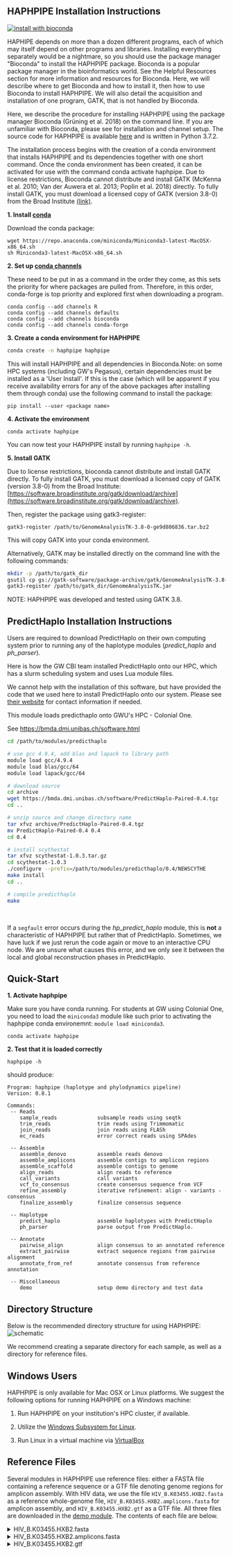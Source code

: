 ## HAPHPIPE Installation Instructions 

[![install with bioconda](https://img.shields.io/badge/install%20with-bioconda-brightgreen.svg?style=flat)](http://bioconda.github.io/recipes/haphpipe/README.html)

HAPHIPE depends on more than a dozen different programs, each of which may itself depend on other programs and libraries. Installing everything separately would be a nightmare, so you should use the package manager "Bioconda" to install the HAPHPIPE package. Bioconda is a popular package manager in the bioinformatics world. See the Helpful Resources section for more information and resources for Bioconda. Here, we will describe where to get Bioconda and how to install it, then how to use Bioconda to install HAPHPIPE. We will also detail the acquisition and installation of one program, GATK, that is not handled by Bioconda.

Here, we describe the procedure for installing HAPHPIPE using the package manager Bioconda (Grüning et al. 2018) on the command line. If you are unfamiliar with Bioconda, please see [](https://bioconda.github.io) for installation and channel setup. The source code for HAPHPIPE is available [here](https://github.com/gwcbi/haphpipe) and is written in Python 3.7.2. 

The installation process begins with the creation of a conda environment that installs HAPHPIPE and its dependencies together with one short command. Once the conda environment has been created, it can be activated for use with the command conda activate haphpipe. Due to license restrictions, Bioconda cannot distribute and install GATK (McKenna et al. 2010; Van der Auwera et al. 2013; Poplin et al. 2018) directly. To fully install GATK, you must download a licensed copy of GATK (version 3.8-0) from the Broad Institute [(link)](https://software.broadinstitute.org/gatk/download/archive). 


__1. Install [conda](https://bioconda.github.io/user/install.html#set-up-channels)__

Download the conda package:

```
wget https://repo.anaconda.com/miniconda/Miniconda3-latest-MacOSX-x86_64.sh
sh Miniconda3-latest-MacOSX-x86_64.sh
```

__2. Set up [conda channels](https://bioconda.github.io/user/install.html#set-up-channels)__

These need to be put in as a command in the order they come, as this sets the priority for where packages are pulled from. Therefore, in this order, conda-forge is top priority and explored first when downloading a program.

```
conda config --add channels R
conda config --add channels defaults
conda config --add channels bioconda
conda config --add channels conda-forge
```

__3. Create a conda environment for HAPHPIPE__

```bash
conda create -n haphpipe haphpipe
```
This will install HAPHPIPE and all dependencies in Bioconda.Note: on some HPC systems (including GW's Pegasus), certain dependencies must be installed as a 'User Install'. If this is the case (which will be apparent if you receive availability errors for any of the above packages after installing them through conda) use the following command to install the package:
```
pip install --user <package name>
```

__4. Activate the environment__

```
conda activate haphpipe
```
You can now test your HAPHPIPE install by running `haphpipe -h`.

__5. Install GATK__

Due to license restrictions, bioconda cannot distribute
and install GATK directly. To fully install GATK, you must
download a licensed copy of GATK (version 3.8-0) from the Broad Institute:
[https://software.broadinstitute.org/gatk/download/archive](https://software.broadinstitute.org/gatk/download/archive).

Then, register the package using gatk3-register:

```
gatk3-register /path/to/GenomeAnalysisTK-3.8-0-ge9d806836.tar.bz2
```

This will copy GATK into your conda environment.

Alternatively, GATK may be installed directly on the command line with the following commands:

```bash
mkdir -p /path/to/gatk_dir
gsutil cp gs://gatk-software/package-archive/gatk/GenomeAnalysisTK-3.8-0-ge9d806836.tar.bz2 path/to/gatk_dir/
gatk3-register /path/to/gatk_dir/GenomeAnalysisTK.jar
```

NOTE: HAPHPIPE was developed and tested using GATK 3.8.


## PredictHaplo Installation Instructions

Users are required to download PredictHaplo on their own computing system prior to running any of the haplotype modules (_predict_haplo_ and _ph_parser_).

Here is how the GW CBI team installed PredictHaplo onto our HPC, which has a slurm scheduling system and uses Lua module files.

We cannot help with the installation of this software, but have provided the code that we used here to install PredictHaplo onto our system. Please see [their website](https://bmda.dmi.unibas.ch/software.html) for contact information if needed.

This module loads predicthaplo onto GWU's HPC - Colonial One. 

See https://bmda.dmi.unibas.ch/software.html

```bash
cd /path/to/modules/predicthaplo

# use gcc 4.9.4, add blas and lapack to library path
module load gcc/4.9.4
module load blas/gcc/64
module load lapack/gcc/64

# download source
cd archive
wget https://bmda.dmi.unibas.ch/software/PredictHaplo-Paired-0.4.tgz
cd ..

# unzip source and change directory name
tar xfvz archive/PredictHaplo-Paired-0.4.tgz
mv PredictHaplo-Paired-0.4 0.4
cd 0.4

# install scythestat
tar xfvz scythestat-1.0.3.tar.gz
cd scythestat-1.0.3
./configure --prefix=/path/to/modules/predicthaplo/0.4/NEWSCYTHE
make install
cd ..

# compile predicthaplo
make
```

<br/>

If a `segfault` error occurs during the _hp_predict_haplo_ module, this is **not** a characteristic of HAPHPIPE but rather that of PredictHaplo. Sometimes, we have luck if we just rerun the code again or move to an interactive CPU node. We are unsure what causes this error, and we only see it between the local and global reconstruction phases in PredictHaplo.


## Quick-Start

__1. Activate haphpipe__

Make sure you have conda running.
For students at GW using Colonial One, you need to load the `miniconda3` module like such prior to activating the haphpipe conda environemnt: 
`module load miniconda3`.

```
conda activate haphpipe
```

__2. Test that it is loaded correctly__

```
haphpipe -h
```

should produce:

```
Program: haphpipe (haplotype and phylodynamics pipeline)
Version: 0.8.1

Commands:
 -- Reads
    sample_reads             subsample reads using seqtk
    trim_reads               trim reads using Trimmomatic
    join_reads               join reads using FLASh
    ec_reads                 error correct reads using SPAdes

 -- Assemble
    assemble_denovo          assemble reads denovo
    assemble_amplicons       assemble contigs to amplicon regions
    assemble_scaffold        assemble contigs to genome
    align_reads              align reads to reference
    call_variants            call variants
    vcf_to_consensus         create consensus sequence from VCF
    refine_assembly          iterative refinement: align - variants - consensus
    finalize_assembly        finalize consensus sequence

 -- Haplotype
    predict_haplo            assemble haplotypes with PredictHaplo
    ph_parser                parse output from PredictHaplo.

 -- Annotate
    pairwise_align           align consensus to an annotated reference
    extract_pairwise         extract sequence regions from pairwise alignment
    annotate_from_ref        annotate consensus from reference annotation

 -- Miscellaneous
    demo                     setup demo directory and test data
```

## Directory Structure

Below is the recommended directory structure for using HAPHPIPE:
![schematic](img/Directory_fig1.png)

We recommend creating a separate directory for each sample, as well as a directory for reference files.

## Windows Users

HAPHPIPE is only available for Mac OSX or Linux platforms. We suggest the following options for running HAPHPIPE on a Windows machine:

1. Run HAPHPIPE on your institution's HPC cluster, if available. 

2. Utilize the [Windows Subsystem for Linux](https://docs.microsoft.com/en-us/windows/wsl/install-win10).

3. Run Linux in a virtual machine via [VirtualBox](https://www.virtualbox.org)

## Reference Files

Several modules in HAPHPIPE use reference files: either a FASTA file containing a reference sequence or a GTF file denoting genome regions for amplicon assembly. With HIV data, we use
the file `HIV_B.K03455.HXB2.fasta` as a reference whole-genome file, `HIV_B.K03455.HXB2.amplicons.fasta` for amplicon assembly, and `HIV_B.K03455.HXB2.gtf` as a GTF file. All three files are downloaded in the [demo module](https://gwcbi.github.io/haphpipe_docs/demos/).
The contents of each file are below.

<details>
  <summary>HIV_B.K03455.HXB2.fasta</summary>
```
	>HIV_B.K03455.HXB2
	TGGAAGGGCTAATTCACTCCCAACGAAGACAAGATATCCTTGATCTGTGGATCTACCACACACAAGGCTACTTCCCTGATTAGCAGAACTACACACCAGG
	GCCAGGGATCAGATATCCACTGACCTTTGGATGGTGCTACAAGCTAGTACCAGTTGAGCCAGAGAAGTTAGAAGAAGCCAACAAAGGAGAGAACACCAGC
	TTGTTACACCCTGTGAGCCTGCATGGAATGGATGACCCGGAGAGAGAAGTGTTAGAGTGGAGGTTTGACAGCCGCCTAGCATTTCATCACATGGCCCGAG
	AGCTGCATCCGGAGTACTTCAAGAACTGCTGACATCGAGCTTGCTACAAGGGACTTTCCGCTGGGGACTTTCCAGGGAGGCGTGGCCTGGGCGGGACTGG
	GGAGTGGCGAGCCCTCAGATCCTGCATATAAGCAGCTGCTTTTTGCCTGTACTGGGTCTCTCTGGTTAGACCAGATCTGAGCCTGGGAGCTCTCTGGCTA
	ACTAGGGAACCCACTGCTTAAGCCTCAATAAAGCTTGCCTTGAGTGCTTCAAGTAGTGTGTGCCCGTCTGTTGTGTGACTCTGGTAACTAGAGATCCCTC
	AGACCCTTTTAGTCAGTGTGGAAAATCTCTAGCAGTGGCGCCCGAACAGGGACCTGAAAGCGAAAGGGAAACCAGAGGAGCTCTCTCGACGCAGGACTCG
	GCTTGCTGAAGCGCGCACGGCAAGAGGCGAGGGGCGGCGACTGGTGAGTACGCCAAAAATTTTGACTAGCGGAGGCTAGAAGGAGAGAGATGGGTGCGAG
	AGCGTCAGTATTAAGCGGGGGAGAATTAGATCGATGGGAAAAAATTCGGTTAAGGCCAGGGGGAAAGAAAAAATATAAATTAAAACATATAGTATGGGCA
	AGCAGGGAGCTAGAACGATTCGCAGTTAATCCTGGCCTGTTAGAAACATCAGAAGGCTGTAGACAAATACTGGGACAGCTACAACCATCCCTTCAGACAG
	GATCAGAAGAACTTAGATCATTATATAATACAGTAGCAACCCTCTATTGTGTGCATCAAAGGATAGAGATAAAAGACACCAAGGAAGCTTTAGACAAGAT
	AGAGGAAGAGCAAAACAAAAGTAAGAAAAAAGCACAGCAAGCAGCAGCTGACACAGGACACAGCAATCAGGTCAGCCAAAATTACCCTATAGTGCAGAAC
	ATCCAGGGGCAAATGGTACATCAGGCCATATCACCTAGAACTTTAAATGCATGGGTAAAAGTAGTAGAAGAGAAGGCTTTCAGCCCAGAAGTGATACCCA
	TGTTTTCAGCATTATCAGAAGGAGCCACCCCACAAGATTTAAACACCATGCTAAACACAGTGGGGGGACATCAAGCAGCCATGCAAATGTTAAAAGAGAC
	CATCAATGAGGAAGCTGCAGAATGGGATAGAGTGCATCCAGTGCATGCAGGGCCTATTGCACCAGGCCAGATGAGAGAACCAAGGGGAAGTGACATAGCA
	GGAACTACTAGTACCCTTCAGGAACAAATAGGATGGATGACAAATAATCCACCTATCCCAGTAGGAGAAATTTATAAAAGATGGATAATCCTGGGATTAA
	ATAAAATAGTAAGAATGTATAGCCCTACCAGCATTCTGGACATAAGACAAGGACCAAAGGAACCCTTTAGAGACTATGTAGACCGGTTCTATAAAACTCT
	AAGAGCCGAGCAAGCTTCACAGGAGGTAAAAAATTGGATGACAGAAACCTTGTTGGTCCAAAATGCGAACCCAGATTGTAAGACTATTTTAAAAGCATTG
	GGACCAGCGGCTACACTAGAAGAAATGATGACAGCATGTCAGGGAGTAGGAGGACCCGGCCATAAGGCAAGAGTTTTGGCTGAAGCAATGAGCCAAGTAA
	CAAATTCAGCTACCATAATGATGCAGAGAGGCAATTTTAGGAACCAAAGAAAGATTGTTAAGTGTTTCAATTGTGGCAAAGAAGGGCACACAGCCAGAAA
	TTGCAGGGCCCCTAGGAAAAAGGGCTGTTGGAAATGTGGAAAGGAAGGACACCAAATGAAAGATTGTACTGAGAGACAGGCTAATTTTTTAGGGAAGATC
	TGGCCTTCCTACAAGGGAAGGCCAGGGAATTTTCTTCAGAGCAGACCAGAGCCAACAGCCCCACCAGAAGAGAGCTTCAGGTCTGGGGTAGAGACAACAA
	CTCCCCCTCAGAAGCAGGAGCCGATAGACAAGGAACTGTATCCTTTAACTTCCCTCAGGTCACTCTTTGGCAACGACCCCTCGTCACAATAAAGATAGGG
	GGGCAACTAAAGGAAGCTCTATTAGATACAGGAGCAGATGATACAGTATTAGAAGAAATGAGTTTGCCAGGAAGATGGAAACCAAAAATGATAGGGGGAA
	TTGGAGGTTTTATCAAAGTAAGACAGTATGATCAGATACTCATAGAAATCTGTGGACATAAAGCTATAGGTACAGTATTAGTAGGACCTACACCTGTCAA
	CATAATTGGAAGAAATCTGTTGACTCAGATTGGTTGCACTTTAAATTTTCCCATTAGCCCTATTGAGACTGTACCAGTAAAATTAAAGCCAGGAATGGAT
	GGCCCAAAAGTTAAACAATGGCCATTGACAGAAGAAAAAATAAAAGCATTAGTAGAAATTTGTACAGAGATGGAAAAGGAAGGGAAAATTTCAAAAATTG
	GGCCTGAAAATCCATACAATACTCCAGTATTTGCCATAAAGAAAAAAGACAGTACTAAATGGAGAAAATTAGTAGATTTCAGAGAACTTAATAAGAGAAC
	TCAAGACTTCTGGGAAGTTCAATTAGGAATACCACATCCCGCAGGGTTAAAAAAGAAAAAATCAGTAACAGTACTGGATGTGGGTGATGCATATTTTTCA
	GTTCCCTTAGATGAAGACTTCAGGAAGTATACTGCATTTACCATACCTAGTATAAACAATGAGACACCAGGGATTAGATATCAGTACAATGTGCTTCCAC
	AGGGATGGAAAGGATCACCAGCAATATTCCAAAGTAGCATGACAAAAATCTTAGAGCCTTTTAGAAAACAAAATCCAGACATAGTTATCTATCAATACAT
	GGATGATTTGTATGTAGGATCTGACTTAGAAATAGGGCAGCATAGAACAAAAATAGAGGAGCTGAGACAACATCTGTTGAGGTGGGGACTTACCACACCA
	GACAAAAAACATCAGAAAGAACCTCCATTCCTTTGGATGGGTTATGAACTCCATCCTGATAAATGGACAGTACAGCCTATAGTGCTGCCAGAAAAAGACA
	GCTGGACTGTCAATGACATACAGAAGTTAGTGGGGAAATTGAATTGGGCAAGTCAGATTTACCCAGGGATTAAAGTAAGGCAATTATGTAAACTCCTTAG
	AGGAACCAAAGCACTAACAGAAGTAATACCACTAACAGAAGAAGCAGAGCTAGAACTGGCAGAAAACAGAGAGATTCTAAAAGAACCAGTACATGGAGTG
	TATTATGACCCATCAAAAGACTTAATAGCAGAAATACAGAAGCAGGGGCAAGGCCAATGGACATATCAAATTTATCAAGAGCCATTTAAAAATCTGAAAA
	CAGGAAAATATGCAAGAATGAGGGGTGCCCACACTAATGATGTAAAACAATTAACAGAGGCAGTGCAAAAAATAACCACAGAAAGCATAGTAATATGGGG
	AAAGACTCCTAAATTTAAACTGCCCATACAAAAGGAAACATGGGAAACATGGTGGACAGAGTATTGGCAAGCCACCTGGATTCCTGAGTGGGAGTTTGTT
	AATACCCCTCCCTTAGTGAAATTATGGTACCAGTTAGAGAAAGAACCCATAGTAGGAGCAGAAACCTTCTATGTAGATGGGGCAGCTAACAGGGAGACTA
	AATTAGGAAAAGCAGGATATGTTACTAATAGAGGAAGACAAAAAGTTGTCACCCTAACTGACACAACAAATCAGAAGACTGAGTTACAAGCAATTTATCT
	AGCTTTGCAGGATTCGGGATTAGAAGTAAACATAGTAACAGACTCACAATATGCATTAGGAATCATTCAAGCACAACCAGATCAAAGTGAATCAGAGTTA
	GTCAATCAAATAATAGAGCAGTTAATAAAAAAGGAAAAGGTCTATCTGGCATGGGTACCAGCACACAAAGGAATTGGAGGAAATGAACAAGTAGATAAAT
	TAGTCAGTGCTGGAATCAGGAAAGTACTATTTTTAGATGGAATAGATAAGGCCCAAGATGAACATGAGAAATATCACAGTAATTGGAGAGCAATGGCTAG
	TGATTTTAACCTGCCACCTGTAGTAGCAAAAGAAATAGTAGCCAGCTGTGATAAATGTCAGCTAAAAGGAGAAGCCATGCATGGACAAGTAGACTGTAGT
	CCAGGAATATGGCAACTAGATTGTACACATTTAGAAGGAAAAGTTATCCTGGTAGCAGTTCATGTAGCCAGTGGATATATAGAAGCAGAAGTTATTCCAG
	CAGAAACAGGGCAGGAAACAGCATATTTTCTTTTAAAATTAGCAGGAAGATGGCCAGTAAAAACAATACATACTGACAATGGCAGCAATTTCACCGGTGC
	TACGGTTAGGGCCGCCTGTTGGTGGGCGGGAATCAAGCAGGAATTTGGAATTCCCTACAATCCCCAAAGTCAAGGAGTAGTAGAATCTATGAATAAAGAA
	TTAAAGAAAATTATAGGACAGGTAAGAGATCAGGCTGAACATCTTAAGACAGCAGTACAAATGGCAGTATTCATCCACAATTTTAAAAGAAAAGGGGGGA
	TTGGGGGGTACAGTGCAGGGGAAAGAATAGTAGACATAATAGCAACAGACATACAAACTAAAGAATTACAAAAACAAATTACAAAAATTCAAAATTTTCG
	GGTTTATTACAGGGACAGCAGAAATCCACTTTGGAAAGGACCAGCAAAGCTCCTCTGGAAAGGTGAAGGGGCAGTAGTAATACAAGATAATAGTGACATA
	AAAGTAGTGCCAAGAAGAAAAGCAAAGATCATTAGGGATTATGGAAAACAGATGGCAGGTGATGATTGTGTGGCAAGTAGACAGGATGAGGATTAGAACA
	TGGAAAAGTTTAGTAAAACACCATATGTATGTTTCAGGGAAAGCTAGGGGATGGTTTTATAGACATCACTATGAAAGCCCTCATCCAAGAATAAGTTCAG
	AAGTACACATCCCACTAGGGGATGCTAGATTGGTAATAACAACATATTGGGGTCTGCATACAGGAGAAAGAGACTGGCATTTGGGTCAGGGAGTCTCCAT
	AGAATGGAGGAAAAAGAGATATAGCACACAAGTAGACCCTGAACTAGCAGACCAACTAATTCATCTGTATTACTTTGACTGTTTTTCAGACTCTGCTATA
	AGAAAGGCCTTATTAGGACACATAGTTAGCCCTAGGTGTGAATATCAAGCAGGACATAACAAGGTAGGATCTCTACAATACTTGGCACTAGCAGCATTAA
	TAACACCAAAAAAGATAAAGCCACCTTTGCCTAGTGTTACGAAACTGACAGAGGATAGATGGAACAAGCCCCAGAAGACCAAGGGCCACAGAGGGAGCCA
	CACAATGAATGGACACTAGAGCTTTTAGAGGAGCTTAAGAATGAAGCTGTTAGACATTTTCCTAGGATTTGGCTCCATGGCTTAGGGCAACATATCTATG
	AAACTTATGGGGATACTTGGGCAGGAGTGGAAGCCATAATAAGAATTCTGCAACAACTGCTGTTTATCCATTTTCAGAATTGGGTGTCGACATAGCAGAA
	TAGGCGTTACTCGACAGAGGAGAGCAAGAAATGGAGCCAGTAGATCCTAGACTAGAGCCCTGGAAGCATCCAGGAAGTCAGCCTAAAACTGCTTGTACCA
	ATTGCTATTGTAAAAAGTGTTGCTTTCATTGCCAAGTTTGTTTCATAACAAAAGCCTTAGGCATCTCCTATGGCAGGAAGAAGCGGAGACAGCGACGAAG
	AGCTCATCAGAACAGTCAGACTCATCAAGCTTCTCTATCAAAGCAGTAAGTAGTACATGTAACGCAACCTATACCAATAGTAGCAATAGTAGCATTAGTA
	GTAGCAATAATAATAGCAATAGTTGTGTGGTCCATAGTAATCATAGAATATAGGAAAATATTAAGACAAAGAAAAATAGACAGGTTAATTGATAGACTAA
	TAGAAAGAGCAGAAGACAGTGGCAATGAGAGTGAAGGAGAAATATCAGCACTTGTGGAGATGGGGGTGGAGATGGGGCACCATGCTCCTTGGGATGTTGA
	TGATCTGTAGTGCTACAGAAAAATTGTGGGTCACAGTCTATTATGGGGTACCTGTGTGGAAGGAAGCAACCACCACTCTATTTTGTGCATCAGATGCTAA
	AGCATATGATACAGAGGTACATAATGTTTGGGCCACACATGCCTGTGTACCCACAGACCCCAACCCACAAGAAGTAGTATTGGTAAATGTGACAGAAAAT
	TTTAACATGTGGAAAAATGACATGGTAGAACAGATGCATGAGGATATAATCAGTTTATGGGATCAAAGCCTAAAGCCATGTGTAAAATTAACCCCACTCT
	GTGTTAGTTTAAAGTGCACTGATTTGAAGAATGATACTAATACCAATAGTAGTAGCGGGAGAATGATAATGGAGAAAGGAGAGATAAAAAACTGCTCTTT
	CAATATCAGCACAAGCATAAGAGGTAAGGTGCAGAAAGAATATGCATTTTTTTATAAACTTGATATAATACCAATAGATAATGATACTACCAGCTATAAG
	TTGACAAGTTGTAACACCTCAGTCATTACACAGGCCTGTCCAAAGGTATCCTTTGAGCCAATTCCCATACATTATTGTGCCCCGGCTGGTTTTGCGATTC
	TAAAATGTAATAATAAGACGTTCAATGGAACAGGACCATGTACAAATGTCAGCACAGTACAATGTACACATGGAATTAGGCCAGTAGTATCAACTCAACT
	GCTGTTAAATGGCAGTCTAGCAGAAGAAGAGGTAGTAATTAGATCTGTCAATTTCACGGACAATGCTAAAACCATAATAGTACAGCTGAACACATCTGTA
	GAAATTAATTGTACAAGACCCAACAACAATACAAGAAAAAGAATCCGTATCCAGAGAGGACCAGGGAGAGCATTTGTTACAATAGGAAAAATAGGAAATA
	TGAGACAAGCACATTGTAACATTAGTAGAGCAAAATGGAATAACACTTTAAAACAGATAGCTAGCAAATTAAGAGAACAATTTGGAAATAATAAAACAAT
	AATCTTTAAGCAATCCTCAGGAGGGGACCCAGAAATTGTAACGCACAGTTTTAATTGTGGAGGGGAATTTTTCTACTGTAATTCAACACAACTGTTTAAT
	AGTACTTGGTTTAATAGTACTTGGAGTACTGAAGGGTCAAATAACACTGAAGGAAGTGACACAATCACCCTCCCATGCAGAATAAAACAAATTATAAACA
	TGTGGCAGAAAGTAGGAAAAGCAATGTATGCCCCTCCCATCAGTGGACAAATTAGATGTTCATCAAATATTACAGGGCTGCTATTAACAAGAGATGGTGG
	TAATAGCAACAATGAGTCCGAGATCTTCAGACCTGGAGGAGGAGATATGAGGGACAATTGGAGAAGTGAATTATATAAATATAAAGTAGTAAAAATTGAA
	CCATTAGGAGTAGCACCCACCAAGGCAAAGAGAAGAGTGGTGCAGAGAGAAAAAAGAGCAGTGGGAATAGGAGCTTTGTTCCTTGGGTTCTTGGGAGCAG
	CAGGAAGCACTATGGGCGCAGCCTCAATGACGCTGACGGTACAGGCCAGACAATTATTGTCTGGTATAGTGCAGCAGCAGAACAATTTGCTGAGGGCTAT
	TGAGGCGCAACAGCATCTGTTGCAACTCACAGTCTGGGGCATCAAGCAGCTCCAGGCAAGAATCCTGGCTGTGGAAAGATACCTAAAGGATCAACAGCTC
	CTGGGGATTTGGGGTTGCTCTGGAAAACTCATTTGCACCACTGCTGTGCCTTGGAATGCTAGTTGGAGTAATAAATCTCTGGAACAGATTTGGAATCACA
	CGACCTGGATGGAGTGGGACAGAGAAATTAACAATTACACAAGCTTAATACACTCCTTAATTGAAGAATCGCAAAACCAGCAAGAAAAGAATGAACAAGA
	ATTATTGGAATTAGATAAATGGGCAAGTTTGTGGAATTGGTTTAACATAACAAATTGGCTGTGGTATATAAAATTATTCATAATGATAGTAGGAGGCTTG
	GTAGGTTTAAGAATAGTTTTTGCTGTACTTTCTATAGTGAATAGAGTTAGGCAGGGATATTCACCATTATCGTTTCAGACCCACCTCCCAACCCCGAGGG
	GACCCGACAGGCCCGAAGGAATAGAAGAAGAAGGTGGAGAGAGAGACAGAGACAGATCCATTCGATTAGTGAACGGATCCTTGGCACTTATCTGGGACGA
	TCTGCGGAGCCTGTGCCTCTTCAGCTACCACCGCTTGAGAGACTTACTCTTGATTGTAACGAGGATTGTGGAACTTCTGGGACGCAGGGGGTGGGAAGCC
	CTCAAATATTGGTGGAATCTCCTACAGTATTGGAGTCAGGAACTAAAGAATAGTGCTGTTAGCTTGCTCAATGCCACAGCCATAGCAGTAGCTGAGGGGA
	CAGATAGGGTTATAGAAGTAGTACAAGGAGCTTGTAGAGCTATTCGCCACATACCTAGAAGAATAAGACAGGGCTTGGAAAGGATTTTGCTATAAGATGG
	GTGGCAAGTGGTCAAAAAGTAGTGTGATTGGATGGCCTACTGTAAGGGAAAGAATGAGACGAGCTGAGCCAGCAGCAGATAGGGTGGGAGCAGCATCTCG
	AGACCTGGAAAAACATGGAGCAATCACAAGTAGCAATACAGCAGCTACCAATGCTGCTTGTGCCTGGCTAGAAGCACAAGAGGAGGAGGAGGTGGGTTTT
	CCAGTCACACCTCAGGTACCTTTAAGACCAATGACTTACAAGGCAGCTGTAGATCTTAGCCACTTTTTAAAAGAAAAGGGGGGACTGGAAGGGCTAATTC
	ACTCCCAAAGAAGACAAGATATCCTTGATCTGTGGATCTACCACACACAAGGCTACTTCCCTGATTAGCAGAACTACACACCAGGGCCAGGGGTCAGATA
	TCCACTGACCTTTGGATGGTGCTACAAGCTAGTACCAGTTGAGCCAGATAAGATAGAAGAGGCCAATAAAGGAGAGAACACCAGCTTGTTACACCCTGTG
	AGCCTGCATGGGATGGATGACCCGGAGAGAGAAGTGTTAGAGTGGAGGTTTGACAGCCGCCTAGCATTTCATCACGTGGCCCGAGAGCTGCATCCGGAGT
	ACTTCAAGAACTGCTGACATCGAGCTTGCTACAAGGGACTTTCCGCTGGGGACTTTCCAGGGAGGCGTGGCCTGGGCGGGACTGGGGAGTGGCGAGCCCT
	CAGATCCTGCATATAAGCAGCTGCTTTTTGCCTGTACTGGGTCTCTCTGGTTAGACCAGATCTGAGCCTGGGAGCTCTCTGGCTAACTAGGGAACCCACT
	GCTTAAGCCTCAATAAAGCTTGCCTTGAGTGCTTCAAGTAGTGTGTGCCCGTCTGTTGTGTGACTCTGGTAACTAGAGATCCCTCAGACCCTTTTAGTCA
	GTGTGGAAAATCTCTAGCA
```
</details>


<details>
  <summary>HIV_B.K03455.HXB2.amplicons.fasta</summary>
```
	>ref|HIV_B.K03455.HXB2|reg|PRRT|
	CCCTCAGGTCACTCTTTGGCAACGACCCCTCGTCACAATAAAGATAGGGGGGCAACTAAAGGAAGCTCTATTAGATACAG
	GAGCAGATGATACAGTATTAGAAGAAATGAGTTTGCCAGGAAGATGGAAACCAAAAATGATAGGGGGAATTGGAGGTTTT
	ATCAAAGTAAGACAGTATGATCAGATACTCATAGAAATCTGTGGACATAAAGCTATAGGTACAGTATTAGTAGGACCTAC
	ACCTGTCAACATAATTGGAAGAAATCTGTTGACTCAGATTGGTTGCACTTTAAATTTTCCCATTAGCCCTATTGAGACTG
	TACCAGTAAAATTAAAGCCAGGAATGGATGGCCCAAAAGTTAAACAATGGCCATTGACAGAAGAAAAAATAAAAGCATTA
	GTAGAAATTTGTACAGAGATGGAAAAGGAAGGGAAAATTTCAAAAATTGGGCCTGAAAATCCATACAATACTCCAGTATT
	TGCCATAAAGAAAAAAGACAGTACTAAATGGAGAAAATTAGTAGATTTCAGAGAACTTAATAAGAGAACTCAAGACTTCT
	GGGAAGTTCAATTAGGAATACCACATCCCGCAGGGTTAAAAAAGAAAAAATCAGTAACAGTACTGGATGTGGGTGATGCA
	TATTTTTCAGTTCCCTTAGATGAAGACTTCAGGAAGTATACTGCATTTACCATACCTAGTATAAACAATGAGACACCAGG
	GATTAGATATCAGTACAATGTGCTTCCACAGGGATGGAAAGGATCACCAGCAATATTCCAAAGTAGCATGACAAAAATCT
	TAGAGCCTTTTAGAAAACAAAATCCAGACATAGTTATCTATCAATACATGGATGATTTGTATGTAGGATCTGACTTAGAA
	ATAGGGCAGCATAGAACAAAAATAGAGGAGCTGAGACAACATCTGTTGAGGTGGGGACTTACCACACCAGACAAAAAACA
	TCAGAAAGAACCTCCATTCCTTTGGATGGGTTATGAACTCCATCCTGATAAATGGACAGTACAGCCTATAGTGCTGCCAG
	AAAAAGACAGCTGGACTGTCAATGACATACAGAAGTTAGTGGGGAAATTGAATTGGGCAAGTCAGATTTACCCAGGGATT
	AAAGTAAGGCAATTATGTAAACTCCTTAGAGGAACCAAAGCACTAACAGAAGTAATACCACTAACAGAAGAAGCAGAGCT
	AGAACTGGCAGAAAACAGAGAGATTCTAAAAGAACCAGTACATGGAGTGTATTATGACCCATCAAAAGACTTAATAGCAG
	AAATACAGAAGCAGGGGCAAGGCCAATGGACATATCAAATTTATCAAGAGCCATTTAAAAATCTGAAAACAGGAAAATAT
	GCAAGAATGAGGGGTGCCCACACTAATGATGTAAAACAATTAACAGAGGCAGTGCAAAAAATAACCACAGAAAGCATAGT
	AATATGGGGAAAGACTCCTAAATTTAAACTGCCCATACAAAAGGAAACATGGGAAACATGGTGGACAGAGTATTGGCAAG
	CCACCTGGATTCCTGAGTGGGAGTTTGTTAATACCCCTCCCTTAGTGAAATTATGGTACCAGTTAGAGAAAGAACCCATA
	GTAGGAGCAGAAACCTTC
	>ref|HIV_B.K03455.HXB2|reg|INT|
	TTTTTAGATGGAATAGATAAGGCCCAAGATGAACATGAGAAATATCACAGTAATTGGAGAGCAATGGCTAGTGATTTTAA
	CCTGCCACCTGTAGTAGCAAAAGAAATAGTAGCCAGCTGTGATAAATGTCAGCTAAAAGGAGAAGCCATGCATGGACAAG
	TAGACTGTAGTCCAGGAATATGGCAACTAGATTGTACACATTTAGAAGGAAAAGTTATCCTGGTAGCAGTTCATGTAGCC
	AGTGGATATATAGAAGCAGAAGTTATTCCAGCAGAAACAGGGCAGGAAACAGCATATTTTCTTTTAAAATTAGCAGGAAG
	ATGGCCAGTAAAAACAATACATACTGACAATGGCAGCAATTTCACCGGTGCTACGGTTAGGGCCGCCTGTTGGTGGGCGG
	GAATCAAGCAGGAATTTGGAATTCCCTACAATCCCCAAAGTCAAGGAGTAGTAGAATCTATGAATAAAGAATTAAAGAAA
	ATTATAGGACAGGTAAGAGATCAGGCTGAACATCTTAAGACAGCAGTACAAATGGCAGTATTCATCCACAATTTTAAAAG
	AAAAGGGGGGATTGGGGGGTACAGTGCAGGGGAAAGAATAGTAGACATAATAGCAACAGACATACAAACTAAAGAATTAC
	AAAAACAAATTACAAAAATTCAAAATTTTCGGGTTTATTACAGGGACAGCAGAAATCCACTTTGGAAAGGACCAGCAAAG
	CTCCTCTGGAAAGGTGAAGGGGCAGTAGTAATACAAGATAATAGTGACATAAAAGTAGTGCCAAGAAGAAAAGCAAAGAT
	CATTAGGGATTATGGAAAACAGATGGCAGGTGATGATTGTGTGGCAAGTAGACAGGATGAGGAT
	>ref|HIV_B.K03455.HXB2|reg|gp120|
	CAGTAGATCCTAGACTAGAGCCCTGGAAGCATCCAGGAAGTCAGCCTAAAACTGCTTGTACCAATTGCTATTGTAAAAAG
	TGTTGCTTTCATTGCCAAGTTTGTTTCATAACAAAAGCCTTAGGCATCTCCTATGGCAGGAAGAAGCGGAGACAGCGACG
	AAGAGCTCATCAGAACAGTCAGACTCATCAAGCTTCTCTATCAAAGCAGTAAGTAGTACATGTAACGCAACCTATACCAA
	TAGTAGCAATAGTAGCATTAGTAGTAGCAATAATAATAGCAATAGTTGTGTGGTCCATAGTAATCATAGAATATAGGAAA
	ATATTAAGACAAAGAAAAATAGACAGGTTAATTGATAGACTAATAGAAAGAGCAGAAGACAGTGGCAATGAGAGTGAAGG
	AGAAATATCAGCACTTGTGGAGATGGGGGTGGAGATGGGGCACCATGCTCCTTGGGATGTTGATGATCTGTAGTGCTACA
	GAAAAATTGTGGGTCACAGTCTATTATGGGGTACCTGTGTGGAAGGAAGCAACCACCACTCTATTTTGTGCATCAGATGC
	TAAAGCATATGATACAGAGGTACATAATGTTTGGGCCACACATGCCTGTGTACCCACAGACCCCAACCCACAAGAAGTAG
	TATTGGTAAATGTGACAGAAAATTTTAACATGTGGAAAAATGACATGGTAGAACAGATGCATGAGGATATAATCAGTTTA
	TGGGATCAAAGCCTAAAGCCATGTGTAAAATTAACCCCACTCTGTGTTAGTTTAAAGTGCACTGATTTGAAGAATGATAC
	TAATACCAATAGTAGTAGCGGGAGAATGATAATGGAGAAAGGAGAGATAAAAAACTGCTCTTTCAATATCAGCACAAGCA
	TAAGAGGTAAGGTGCAGAAAGAATATGCATTTTTTTATAAACTTGATATAATACCAATAGATAATGATACTACCAGCTAT
	AAGTTGACAAGTTGTAACACCTCAGTCATTACACAGGCCTGTCCAAAGGTATCCTTTGAGCCAATTCCCATACATTATTG
	TGCCCCGGCTGGTTTTGCGATTCTAAAATGTAATAATAAGACGTTCAATGGAACAGGACCATGTACAAATGTCAGCACAG
	TACAATGTACACATGGAATTAGGCCAGTAGTATCAACTCAACTGCTGTTAAATGGCAGTCTAGCAGAAGAAGAGGTAGTA
	ATTAGATCTGTCAATTTCACGGACAATGCTAAAACCATAATAGTACAGCTGAACACATCTGTAGAAATTAATTGTACAAG
	ACCCAACAACAATACAAGAAAAAGAATCCGTATCCAGAGAGGACCAGGGAGAGCATTTGTTACAATAGGAAAAATAGGAA
	ATATGAGACAAGCACATTGTAACATTAGTAGAGCAAAATGGAATAACACTTTAAAACAGATAGCTAGCAAATTAAGAGAA
	CAATTTGGAAATAATAAAACAATAATCTTTAAGCAATCCTCAGGAGGGGACCCAGAAATTGTAACGCACAGTTTTAATTG
	TGGAGGGGAATTTTTCTACTGTAATTCAACACAACTGTTTAATAGTACTTGGTTTAATAGTACTTGGAGTACTGAAGGGT
	CAAATAACACTGAAGGAAGTGACACAATCACCCTCCCATGCAGAATAAAACAAATTATAAACATGTGGCAGAAAGTAGGA
	AAAGCAATGTATGCCCCTCCCATCAGTGGACAAATTAGATGTTCATCAAATATTACAGGGCTGCTATTAACAAGAGATGG
	TGGTAATAGCAACAATGAGTCCGAGATCTTCAGACCTGGAGGAGGAGATATGAGGGACAATTGGAGAAGTGAATTATATA
	AATATAAAGTAGTAAAAATTGAACCATTAGGAGTAGCACCCACCAAGGCAAAGAGAAGAGTGGTGCAGAGAGAAAAAAGA
```
</details>

<details>
  <summary>HIV_B.K03455.HXB2.gtf</summary>

```
	HIV_B.K03455.HXB2	LANL	amplicon	2252	3869	.	+	2	name "PRRT"; primary_cds "2252-2549"; alt_cds "2550-3869";
	HIV_B.K03455.HXB2	LANL	amplicon	4230	5093	.	+	0	name "INT"; primary_cds "2085-5096"; alt_cds "5098-5619";
	HIV_B.K03455.HXB2	LANL	amplicon	6225	7757	.	+	1	name "gp120"; primary_cds "6225-8795"; alt_cds "5831-6223";
```
</details>
<br>